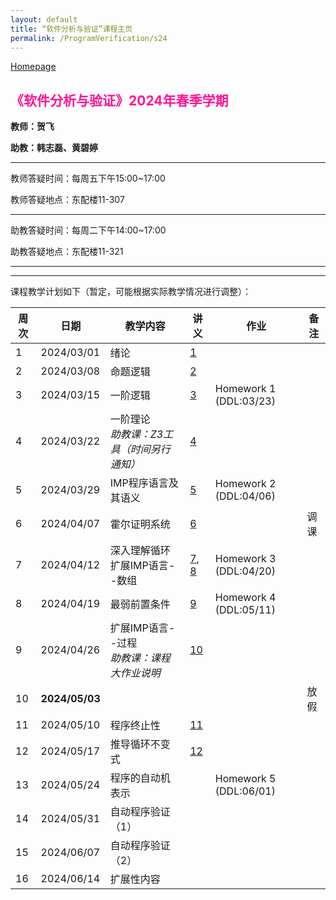 ```yaml
---
layout: default
title: “软件分析与验证”课程主页
permalink: /ProgramVerification/s24
---
```


[Homepage](../../../index.html)

## <font color=FF1493>《软件分析与验证》2024年春季学期</font>

**教师：贺飞**

**助教：韩志磊、黄碧婷**

---

教师答疑时间：每周五下午15:00~17:00

教师答疑地点：东配楼11-307

---

助教答疑时间：每周二下午14:00~17:00

助教答疑地点：东配楼11-321

---

<!-- 期末考试时间：2022-06-11(周六) 19:00~21:00	 -->
<!-- 期末考试地点：建馆报告厅 -->

---

课程教学计划如下（暂定，可能根据实际教学情况进行调整）：

| 周次 | 日期  | 教学内容  | 讲义  | 作业    | 备注   |
| ---- | ---------- | ------- | --------- | -------- | -------- |
| 1    | 2024/03/01 | 绪论    | [1](./lectures/handout-1-example-program-gcd.pdf) |    |     |
| 2    | 2024/03/08 | 命题逻辑   | [2](./lectures/handout-2-propositional-logic.pdf) |  |                    |
| 3    | 2024/03/15 | 一阶逻辑 | [3](./lectures/handout-3-first-order-logic.pdf) | Homework 1 (DDL:03/23) |  |
| 4    | 2024/03/22 | 一阶理论<br />*助教课：Z3工具（时间另行通知）*| [4](./lectures/handout-4-theories.pdf) |  |  |
| 5    | 2024/03/29 | IMP程序语言及其语义 | [5](./lectures/handout-5-program-semantics.pdf)  | Homework 2 (DDL:04/06) |  |
| 6    | 2024/04/07 | 霍尔证明系统 | [6](./lectures/handout-6-hoare.pdf)  |  | 调课 |
| 7    | 2024/04/12 | 深入理解循环<br />扩展IMP语言--数组 | [7](./lectures/handout-7-loop.pdf), [8](./lectures/handout-8-array.pdf) | Homework 3 (DDL:04/20) |  |
| 8    | 2024/04/19 | 最弱前置条件 |[9](./lectures/handout-9-predicate-transformation.pdf)  | Homework 4 (DDL:05/11) |  |
| 9    | 2024/04/26 | 扩展IMP语言--过程<br/>*助教课：课程大作业说明* |[10](./lectures/handout-10-procedure.pdf)  |  |  |
| 10   | <b>2024/05/03</b> |  |  |  | 放假 |
| 11   | 2024/05/10 | 程序终止性 | [11](./lectures/handout-11-termination.pdf) |    |       |
| 12   | 2024/05/17 | 推导循环不变式 | [12](./lectures/handout-12-annotation.pdf)  |       |        |
| 13   | 2024/05/24 | 程序的自动机表示 |  | Homework 5 (DDL:06/01) |      |
| 14   | 2024/05/31 | 自动程序验证（1） |   |   |               |
| 15   | 2024/06/07 | 自动程序验证（2）|      |      |               |
| 16   | 2024/06/14 | 扩展性内容 |      |      |               |
